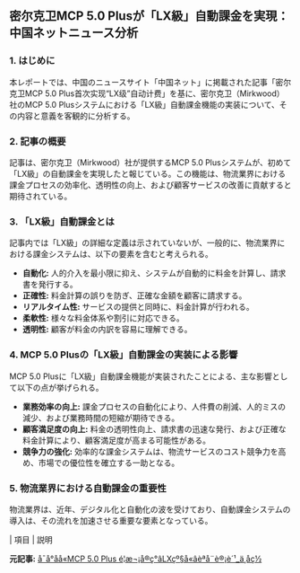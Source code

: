 ## 密尔克卫MCP 5.0 Plusが「LX級」自動課金を実現：中国ネットニュース分析

### 1. はじめに

本レポートでは、中国のニュースサイト「中国ネット」に掲載された記事「密尔克卫MCP 5.0 Plus首次实现“LX级”自动计费」を基に、密尔克卫（Mirkwood）社のMCP 5.0 Plusシステムにおける「LX級」自動課金機能の実装について、その内容と意義を客観的に分析する。

### 2. 記事の概要

記事は、密尔克卫（Mirkwood）社が提供するMCP 5.0 Plusシステムが、初めて「LX級」の自動課金を実現したと報じている。この機能は、物流業界における課金プロセスの効率化、透明性の向上、および顧客サービスの改善に貢献すると期待されている。

### 3. 「LX級」自動課金とは

記事内では「LX級」の詳細な定義は示されていないが、一般的に、物流業界における課金システムは、以下の要素を含むと考えられる。

* **自動化:** 人的介入を最小限に抑え、システムが自動的に料金を計算し、請求書を発行する。
* **正確性:** 料金計算の誤りを防ぎ、正確な金額を顧客に請求する。
* **リアルタイム性:** サービスの提供と同時に、料金計算が行われる。
* **柔軟性:** 様々な料金体系や割引に対応できる。
* **透明性:** 顧客が料金の内訳を容易に理解できる。

### 4. MCP 5.0 Plusの「LX級」自動課金の実装による影響

MCP 5.0 Plusに「LX級」自動課金機能が実装されたことによる、主な影響として以下の点が挙げられる。

* **業務効率の向上:** 課金プロセスの自動化により、人件費の削減、人的ミスの減少、および業務時間の短縮が期待できる。
* **顧客満足度の向上:** 料金の透明性向上、請求書の迅速な発行、および正確な料金計算により、顧客満足度が高まる可能性がある。
* **競争力の強化:** 効率的な課金システムは、物流サービスのコスト競争力を高め、市場での優位性を確立する一助となる。

### 5. 物流業界における自動課金の重要性

物流業界は、近年、デジタル化と自動化の波を受けており、自動課金システムの導入は、その流れを加速させる重要な要素となっている。

| 項目 | 説明 

**元記事:** [å¯å°åå«MCP 5.0 Plus é¦æ¬¡å®ç°âLXçº§å«âèªå¨è®¡è´¹_ä¸­åç½](https://life.china.com/2025-04/17/content_431433.html)